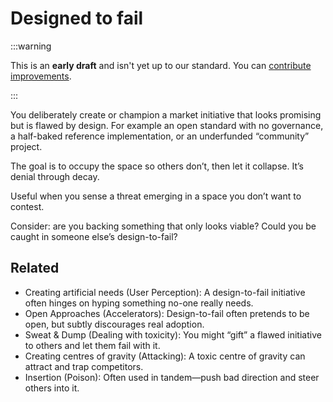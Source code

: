 # Designed to fail

:::warning

This is an **early draft** and isn't yet up to our standard.
You can [contribute improvements](https://github.com/dave1010/wardley-leadership-strategies).

:::


You deliberately create or champion a market initiative that looks promising but is flawed by design. For example an open standard with no governance, a half-baked reference implementation, or an underfunded “community” project.

The goal is to occupy the space so others don’t, then let it collapse. It’s denial through decay.

Useful when you sense a threat emerging in a space you don’t want to contest.

Consider: are you backing something that only looks viable? Could you be caught in someone else’s design-to-fail?

## Related

- Creating artificial needs (User Perception): A design-to-fail initiative often hinges on hyping something no-one really needs.
- Open Approaches (Accelerators): Design-to-fail often pretends to be open, but subtly discourages real adoption.
- Sweat & Dump (Dealing with toxicity): You might “gift” a flawed initiative to others and let them fail with it.
- Creating centres of gravity (Attacking): A toxic centre of gravity can attract and trap competitors.
- Insertion (Poison): Often used in tandem—push bad direction and steer others into it.
